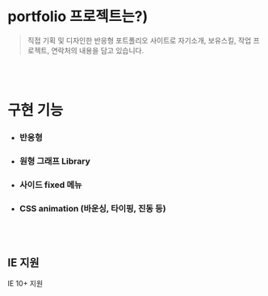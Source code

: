 # portfolio 프로젝트는?)
> 직접 기획 및 디자인한 반응형 포트폴리오 사이트로 자기소개, 보유스킬, 작업 프로젝트, 연락처의 내용을 담고 있습니다.

<br/><br/>
# 구현 기능
  - ### 반응형
  - ### 원형 그래프 Library
  - ### 사이드 fixed 메뉴
  - ### CSS animation (바운싱, 타이핑, 진동 등)
  
<br/><br/>
## IE 지원
IE 10+ 지원
